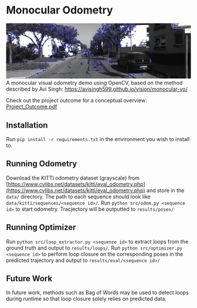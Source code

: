 # Monocular Odometry
![Hero image](Hero.png)
A monocular visual odometry demo using OpenCV, based on the method described by Avi Singh: https://avisingh599.github.io/vision/monocular-vo/

Check out the project outcome for a conceptual overview: [Project_Outcome.pdf](Project_Outcome.pdf)
## Installation
Run `pip install -r requirements.txt` in the environment you wish to install to.
## Running Odometry
Download the KITTI odometry dataset (grayscale) from [https://www.cvlibs.net/datasets/kitti/eval_odometry.php](https://www.cvlibs.net/datasets/kitti/eval_odometry.php) and store in the `data/` directory. The path to each sequence should look like `data/kitti/sequences/<sequence id>/`. Run `python src/odom.py <sequence id>` to start odometry. Tracjectory will be outputted to `results/poses/`
## Running Optimizer
Run `python src/loop_extractor.py <sequence id>` to extract loops from the ground truth and output to `results/loops/`. Run `python src/optimizer.py <sequence id>` to perform loop closure on the corresponding poses in the predicted trajectory and output to `results/eval/<sequence id>/`
## Future Work
In future work, methods such as Bag of Words may be used to detect loops during runtime so that loop closure solely relies on predicted data.